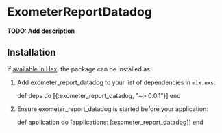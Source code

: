 # ExometerReportDatadog

**TODO: Add description**

## Installation

If [available in Hex](https://hex.pm/docs/publish), the package can be installed as:

  1. Add exometer_report_datadog to your list of dependencies in `mix.exs`:

        def deps do
          [{:exometer_report_datadog, "~> 0.0.1"}]
        end

  2. Ensure exometer_report_datadog is started before your application:

        def application do
          [applications: [:exometer_report_datadog]]
        end

